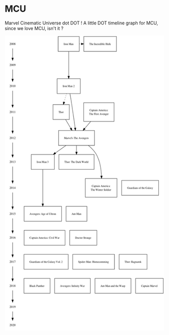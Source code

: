 # MCU
Marvel Cinematic Universe dot DOT !
A little DOT timeline graph for MCU, since we love MCU, isn't it ?

![MCU timeline](https://github.com/garaged/MCU/blob/master/mcu.png?raw=true)
